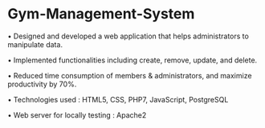 # Gym-Management-System

• Designed and developed a web application that helps administrators to manipulate data.

• Implemented functionalities including create, remove, update, and delete.

• Reduced time consumption of members & administrators, and maximize productivity by 70%.

• Technologies used : HTML5, CSS, PHP7, JavaScript, PostgreSQL 

• Web server for locally testing : Apache2
